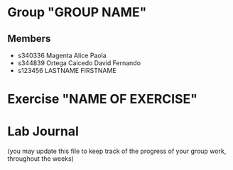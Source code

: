 # Group "GROUP NAME"

## Members
- s340336 Magenta Alice Paola
- s344839 Ortega Caicedo David Fernando
- s123456 LASTNAME FIRSTNAME

# Exercise "NAME OF EXERCISE"

# Lab Journal

(you may update this file to keep track of the progress of your group work, throughout the weeks)
